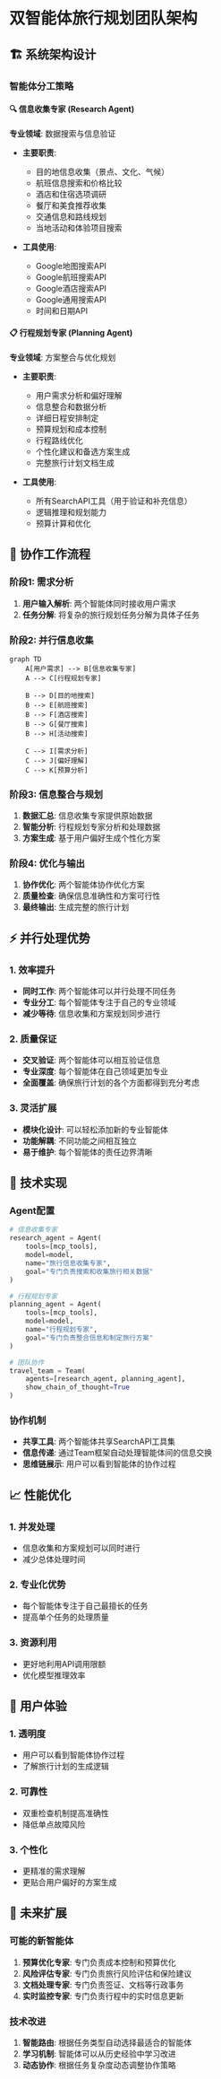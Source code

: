 # 双智能体旅行规划团队架构

## 🏗️ 系统架构设计

### 智能体分工策略

#### 🔍 信息收集专家 (Research Agent)
**专业领域**: 数据搜索与信息验证
- **主要职责**:
  - 目的地信息收集（景点、文化、气候）
  - 航班信息搜索和价格比较
  - 酒店和住宿选项调研
  - 餐厅和美食推荐收集
  - 交通信息和路线规划
  - 当地活动和体验项目搜索

- **工具使用**:
  - Google地图搜索API
  - Google航班搜索API
  - Google酒店搜索API
  - Google通用搜索API
  - 时间和日期API

#### 📋 行程规划专家 (Planning Agent)  
**专业领域**: 方案整合与优化规划
- **主要职责**:
  - 用户需求分析和偏好理解
  - 信息整合和数据分析
  - 详细日程安排制定
  - 预算规划和成本控制
  - 行程路线优化
  - 个性化建议和备选方案生成
  - 完整旅行计划文档生成

- **工具使用**:
  - 所有SearchAPI工具（用于验证和补充信息）
  - 逻辑推理和规划能力
  - 预算计算和优化

## 🔄 协作工作流程

### 阶段1: 需求分析
1. **用户输入解析**: 两个智能体同时接收用户需求
2. **任务分解**: 将复杂的旅行规划任务分解为具体子任务

### 阶段2: 并行信息收集
```mermaid
graph TD
    A[用户需求] --> B[信息收集专家]
    A --> C[行程规划专家]
    
    B --> D[目的地搜索]
    B --> E[航班搜索]
    B --> F[酒店搜索]
    B --> G[餐厅搜索]
    B --> H[活动搜索]
    
    C --> I[需求分析]
    C --> J[偏好理解]
    C --> K[预算分析]
```

### 阶段3: 信息整合与规划
1. **数据汇总**: 信息收集专家提供原始数据
2. **智能分析**: 行程规划专家分析和处理数据
3. **方案生成**: 基于用户偏好生成个性化方案

### 阶段4: 优化与输出
1. **协作优化**: 两个智能体协作优化方案
2. **质量检查**: 确保信息准确性和方案可行性
3. **最终输出**: 生成完整的旅行计划

## ⚡ 并行处理优势

### 1. 效率提升
- **同时工作**: 两个智能体可以并行处理不同任务
- **专业分工**: 每个智能体专注于自己的专业领域
- **减少等待**: 信息收集和方案规划同步进行

### 2. 质量保证
- **交叉验证**: 两个智能体可以相互验证信息
- **专业深度**: 每个智能体在自己领域更加专业
- **全面覆盖**: 确保旅行计划的各个方面都得到充分考虑

### 3. 灵活扩展
- **模块化设计**: 可以轻松添加新的专业智能体
- **功能解耦**: 不同功能之间相互独立
- **易于维护**: 每个智能体的责任边界清晰

## 🔧 技术实现

### Agent配置
```python
# 信息收集专家
research_agent = Agent(
    tools=[mcp_tools],
    model=model,
    name="旅行信息收集专家",
    goal="专门负责搜索和收集旅行相关数据"
)

# 行程规划专家
planning_agent = Agent(
    tools=[mcp_tools], 
    model=model,
    name="行程规划专家",
    goal="专门负责整合信息和制定旅行方案"
)

# 团队协作
travel_team = Team(
    agents=[research_agent, planning_agent],
    show_chain_of_thought=True
)
```

### 协作机制
- **共享工具**: 两个智能体共享SearchAPI工具集
- **信息传递**: 通过Team框架自动处理智能体间的信息交换
- **思维链展示**: 用户可以看到智能体的协作过程

## 📈 性能优化

### 1. 并发处理
- 信息收集和方案规划可以同时进行
- 减少总体处理时间

### 2. 专业化优势
- 每个智能体专注于自己最擅长的任务
- 提高单个任务的处理质量

### 3. 资源利用
- 更好地利用API调用限额
- 优化模型推理效率

## 🎯 用户体验

### 1. 透明度
- 用户可以看到智能体协作过程
- 了解旅行计划的生成逻辑

### 2. 可靠性
- 双重检查机制提高准确性
- 降低单点故障风险

### 3. 个性化
- 更精准的需求理解
- 更贴合用户偏好的方案生成

## 🚀 未来扩展

### 可能的新智能体
1. **预算优化专家**: 专门负责成本控制和预算优化
2. **风险评估专家**: 专门负责旅行风险评估和保险建议
3. **文档处理专家**: 专门负责签证、文档等行政事务
4. **实时监控专家**: 专门负责行程中的实时信息更新

### 技术改进
1. **智能路由**: 根据任务类型自动选择最适合的智能体
2. **学习机制**: 智能体可以从历史经验中学习改进
3. **动态协作**: 根据任务复杂度动态调整协作策略
